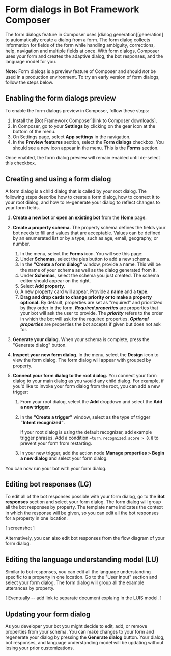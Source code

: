 # Form dialogs in Bot Framework Composer

The form dialogs feature in Composer uses [dialog generation][generation] to automatically create a dialog from a form. The form dialog collects information for fields of the form while handling ambiguity, corrections, help, navigation and multiple fields at once. With form dialogs, Composer uses your form and creates the adaptive dialog, the bot responses, and the language model for you.

**Note:** Form dialogs is a preview feature of Composer and should *not* be used in a production environment. To try an early version of form dialogs, follow the steps below.

## Enabling the form dialogs preview

To enable the form dialogs preview in Composer, follow these steps:

1. Install the [Bot Framework Composer][link to Composer downloads].
2. In Composer, go to your **Settings** by clicking on the gear icon at the bottom of the menu.
3. On Settings page, select **App settings** in the navigation.
4. In the **Preview features** section, select the **Form dialogs** checkbox. You should see a new icon appear in the menu. This is the **Forms** section.

Once enabled, the form dialog preview will remain enabled until de-select this checkbox.

## Creating and using a form dialog

A form dialog is a child dialog that is called by your root dialog. The following steps describe how to create a form dialog, how to connect it to your root dialog, and how to re-generate your dialog to reflect changes to your form fields.

1. **Create a new bot** or **open an existing bot** from the **Home** page. 

2. **Create a property schema.**
The property schema defines the fields your bot needs to fill and values that are acceptable. Values can be defined by an enumerated list or by a type, such as age, email, geography, or number.

    1. In the menu, select the **Forms** icon. You will see this page:    
    2. Under **Schemas**, select the plus button to add a new schema. 
    3. In the **"Create a form dialog"** window, provide a name. This will be the name of your schema as well as the dialog generated from it.
    4. Under **Schemas**, select the schema you just created. The schema editor should appear on the right. 
    5. Select **Add property**.
    6. A new property card will appear. Provide a **name** and a **type**.
    7. **Drag and drop cards to change priority or to make a property optional.** By default, properties are set as "required" and prioritized by they order in the form. ***Required properties*** are properties that your bot will ask the user to provide. The ***priority*** refers to the order in which the bot will ask for the required properties. ***Optional properties*** are properties the bot accepts if given but does not ask for.

3. **Generate your dialog.** When your schema is complete, press the "Generate dialog" button. 
4. **Inspect your new form dialog**. In the menu, select the **Design** icon to view the form dialog. The form dialog will appear with grouped by property. 

5. **Connect your form dialog to the root dialog.**
You connect your form dialog to your main dialog as you would any child dialog. For example, if you'd like to invoke your form dialog from the root, you can add a new trigger:
    1. From your root dialog, select the **Add** dropdown and select the **Add a new trigger**.
    2. In the **"Create a trigger"** window, select as the type of trigger **"Intent recognized"**.
   
       If your root dialog is using the default recognizer, add example trigger phrases. Add a condition `=turn.recognized.score > 0.8` to prevent your form from restarting.
    3. In your new trigger, add the action node **Manage properties > Begin a new dialog** and select your form dialog.

You can now run your bot with your form dialog.

## Editing bot responses (LG)
To edit all of the bot responses possible with your form dialog, go to the **Bot responses** section and select your form dialog. The form dialog will group all the bot responses by property. The template name indicates the context in which the response will be given, so you can edit all the bot responses for a property in one location.

[ screenshot ]
  
Alternatively, you can also edit bot responses from the flow diagram of your form dialog.

## Editing the language understanding model (LU)
Similar to bot responses, you can edit all the language understanding specific to a property in one location. Go to the "User input" section and select your form dialog. The form dialog will group all the example utterances by property.

[ Eventually -- add link to separate document explaing in the LUIS model. ]

## Updating  your form dialog
As you developer your bot you might decide to edit, add, or remove properties from your schema. You can make changes to your form and regenerate your dialog by pressing the **Generate dialog** button. Your dialog, bot responses, and language understanding model will be updating without losing your prior customizations. 